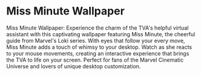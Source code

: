 # Miss Minute Wallpaper

Miss Minute Wallpaper: Experience the charm of the TVA's helpful virtual assistant with this captivating wallpaper featuring Miss Minute, the cheerful guide from Marvel's Loki series. With eyes that follow your every move, Miss Minute adds a touch of whimsy to your desktop. Watch as she reacts to your mouse movements, creating an interactive experience that brings the TVA to life on your screen. Perfect for fans of the Marvel Cinematic Universe and lovers of unique desktop customization.

